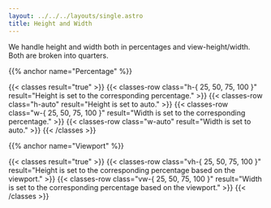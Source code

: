 ```yaml
---
layout: ../../../layouts/single.astro
title: Height and Width
---
```


We handle height and width both in percentages and view-height/width. Both are broken into quarters.

{{% anchor name="Percentage" %}}

{{< classes result="true" >}}
{{< classes-row class="h-{ 25, 50, 75, 100 }" result="Height is set to the corresponding percentage." >}}
{{< classes-row class="h-auto" result="Height is set to auto." >}}
{{< classes-row class="w-{ 25, 50, 75, 100 }" result="Width is set to the corresponding percentage." >}}
{{< classes-row class="w-auto" result="Width is set to auto." >}}
{{< /classes >}}

{{% anchor name="Viewport" %}}

{{< classes result="true" >}}
{{< classes-row class="vh-{ 25, 50, 75, 100 }" result="Height is set to the corresponding percentage based on the viewport." >}}
{{< classes-row class="vw-{ 25, 50, 75, 100 }" result="Width is set to the corresponding percentage based on the viewport." >}}
{{< /classes >}}
 